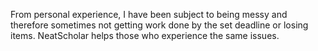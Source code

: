 
From personal experience, I have been subject to being messy and therefore sometimes not getting work done by the set deadline or losing items. 
NeatScholar helps those who experience the same issues. 
